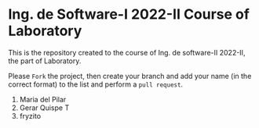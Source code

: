 # Ing. de Software-I 2022-II Course of Laboratory
This is the repository created to the course of Ing. de software-II 2022-II, the part of Laboratory.


Please `Fork` the project, then create your branch and add your name (in the correct format) to the list and perform a `pull request`.

<ol>
  <li>Maria del Pilar</li>
  <li>Gerar Quispe T</li>
  <li>fryzito</li>
</ol>
